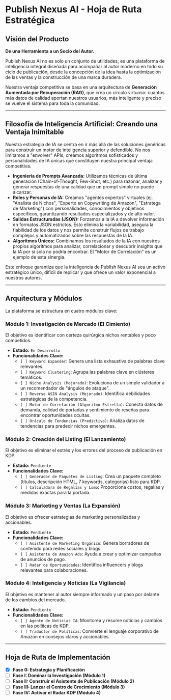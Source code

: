 # Publish Nexus AI - Hoja de Ruta Estratégica

## Visión del Producto

**De una Herramienta a un Socio del Autor.**

Publish Nexus AI no es solo un conjunto de utilidades; es una plataforma de inteligencia integral diseñada para acompañar al autor moderno en todo su ciclo de publicación, desde la concepción de la idea hasta la optimización de las ventas y la construcción de una marca duradera.

Nuestra ventaja competitiva se basa en una arquitectura de **Generación Aumentada por Recuperación (RAG)**, que crea un círculo virtuoso: cuantos más datos de calidad aportan nuestros usuarios, más inteligente y preciso se vuelve el sistema para toda la comunidad.

---

## Filosofía de Inteligencia Artificial: Creando una Ventaja Inimitable

Nuestra estrategia de IA se centra en ir más allá de las soluciones genéricas para construir un motor de inteligencia superior y defendible. No nos limitamos a "envolver" APIs; creamos algoritmos sofisticados y personalidades de IA únicas que constituyen nuestra principal ventaja competitiva.

-   **Ingeniería de Prompts Avanzada:** Utilizamos técnicas de última generación (Chain-of-Thought, Few-Shot, etc.) para razonar, analizar y generar respuestas de una calidad que un prompt simple no puede alcanzar.
-   **Roles y Personas de IA:** Creamos "agentes expertos" virtuales (ej. "Analista de Nichos", "Experto en Copywriting de Amazon", "Estratega de Marketing") con personalidades, conocimientos y objetivos específicos, garantizando resultados especializados y de alto valor.
-   **Salidas Estructuradas (JSON):** Forzamos a la IA a devolver información en formatos JSON estrictos. Esto elimina la variabilidad, asegura la fiabilidad de los datos y nos permite construir flujos de trabajo complejos y automatizados sobre las respuestas de la IA.
-   **Algoritmos Únicos:** Combinamos los resultados de la IA con nuestros propios algoritmos para analizar, correlacionar y descubrir insights que la IA por sí sola no podría encontrar. El "Motor de Correlación" es un ejemplo de esta sinergia.

Este enfoque garantiza que la inteligencia de Publish Nexus AI sea un activo estratégico único, difícil de replicar y que ofrece un valor exponencial a nuestros autores.

---

## Arquitectura y Módulos

La plataforma se estructura en cuatro módulos clave:

### Módulo 1: Investigación de Mercado (El Cimiento)
El objetivo es identificar con certeza quirúrgica nichos rentables y poco competidos.
- **Estado:** `En Desarrollo`
- **Funcionalidades Clave:**
    - `[ ] Keyword Expander`: Genera una lista exhaustiva de palabras clave relevantes.
    - `[ ] Keyword Clustering`: Agrupa las palabras clave en clústeres temáticos.
    - `[ ] Niche Analysis (Mejorado)`: Evoluciona de un simple validador a un recomendador de "ángulos de ataque".
    - `[ ] Reverse ASIN Analysis (Mejorado)`: Identifica debilidades estratégicas de la competencia.
    - `[ ] Motor de Correlación (Algoritmo Estrella)`: Conecta datos de demanda, calidad de portadas y sentimiento de reseñas para encontrar oportunidades ocultas.
    - `[ ] Oráculo de Tendencias (Predictivo)`: Analiza datos de tendencias para predecir nichos emergentes.

### Módulo 2: Creación del Listing (El Lanzamiento)
El objetivo es eliminar el estrés y los errores del proceso de publicación en KDP.
- **Estado:** `Pendiente`
- **Funcionalidades Clave:**
    - `[ ] Generador de Paquetes de Listing`: Crea un paquete completo (títulos, descripción HTML, 7 keywords, categorías) listo para KDP.
    - `[ ] Calculadora de Regalías y Lomo`: Proporciona costos, regalías y medidas exactas para la portada.

### Módulo 3: Marketing y Ventas (La Expansión)
El objetivo es ofrecer estrategias de marketing personalizadas y accionables.
- **Estado:** `Pendiente`
- **Funcionalidades Clave:**
    - `[ ] Asistente de Marketing Orgánico`: Genera borradores de contenido para redes sociales y blogs.
    - `[ ] Asistente de Amazon Ads`: Ayuda a crear y optimizar campañas de anuncios de pago.
    - `[ ] Radar de Oportunidades`: Identifica influencers y blogs relevantes para colaboraciones.

### Módulo 4: Inteligencia y Noticias (La Vigilancia)
El objetivo es mantener al autor siempre informado y un paso por delante de los cambios del mercado.
- **Estado:** `Pendiente`
- **Funcionalidades Clave:**
    - `[ ] Agente de Noticias IA`: Monitorea y resume noticias y cambios en las políticas de KDP.
    - `[ ] Traductor de Políticas`: Convierte el lenguaje corporativo de Amazon en consejos claros y accionables.

---

## Hoja de Ruta de Implementación

-   [X] **Fase 0: Estrategia y Planificación**
-   [ ] **Fase I: Dominar la Investigación (Módulo 1)**
-   [ ] **Fase II: Construir el Asistente de Publicación (Módulo 2)**
-   [ ] **Fase III: Lanzar el Centro de Crecimiento (Módulo 3)**
-   [ ] **Fase IV: Activar el Radar KDP (Módulo 4)**